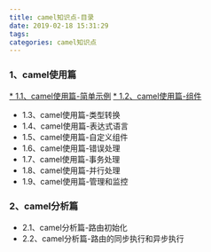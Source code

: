 ```yaml
---
title: camel知识点-目录
date: 2019-02-18 15:31:29
tags:
categories: camel知识点
---
```

### 1、camel使用篇
[* 1.1、camel使用篇-简单示例]()
[* 1.2、camel使用篇-组件]()
* 1.3、camel使用篇-类型转换
* 1.4、camel使用篇-表达式语言
* 1.5、camel使用篇-自定义组件
* 1.6、camel使用篇-错误处理
* 1.7、camel使用篇-事务处理
* 1.8、camel使用篇-并行处理
* 1.9、camel使用篇-管理和监控
### 2、camel分析篇
* 2.1、camel分析篇-路由初始化
* 2.2、camel分析篇-路由的同步执行和异步执行


